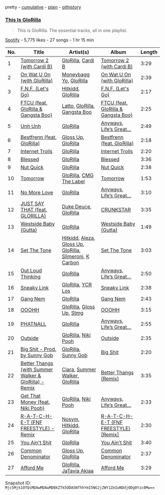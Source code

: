 pretty - [cumulative](/playlists/cumulative/37i9dQZF1DZ06evO1o1khY.md) - [plain](/playlists/plain/37i9dQZF1DZ06evO1o1khY) - [githistory](https://github.githistory.xyz/mackorone/spotify-playlist-archive/blob/main/playlists/plain/37i9dQZF1DZ06evO1o1khY)

### [This Is GloRilla](https://open.spotify.com/playlist/37i9dQZF1DZ06evO1o1khY)

> This is GloRilla\. The essential tracks, all in one playlist.

[Spotify](https://open.spotify.com/user/spotify) - 5,775 likes - 27 songs - 1 hr 15 min

| No. | Title | Artist(s) | Album | Length |
|---|---|---|---|---|
| 1 | [Tomorrow 2 \(with Cardi B\)](https://open.spotify.com/track/7KXVIAuw3m2hxZanrpSXS3) | [GloRilla](https://open.spotify.com/artist/2qoQgPAilErOKCwE2Y8wOG), [Cardi B](https://open.spotify.com/artist/4kYSro6naA4h99UJvo89HB) | [Tomorrow 2 \(with Cardi B\)](https://open.spotify.com/album/5o1xUBd8aM7qFhjlBXiIpb) | 3:29 |
| 2 | [On Wat U On \(with GloRilla\)](https://open.spotify.com/track/2Q2mcoXVkioh4OBcL8mm4p) | [Moneybagg Yo](https://open.spotify.com/artist/3tJoFztHeIJkJWMrx0td2f), [GloRilla](https://open.spotify.com/artist/2qoQgPAilErOKCwE2Y8wOG) | [On Wat U On \(with GloRilla\)](https://open.spotify.com/album/2IutoIS83zBRzRh9naG1Mz) | 2:39 |
| 3 | [F.N.F\. \(Let's Go\)](https://open.spotify.com/track/1vrFJDrysqmsNAgyjBzx4f) | [Hitkidd](https://open.spotify.com/artist/5pR1zWq3UPsOpW1pTWayLf), [GloRilla](https://open.spotify.com/artist/2qoQgPAilErOKCwE2Y8wOG) | [F.N.F\. \(Let's Go\)](https://open.spotify.com/album/1FkcZKerCfWg4nUItVHf9B) | 2:17 |
| 4 | [FTCU \(feat\. GloRilla & Gangsta Boo\)](https://open.spotify.com/track/4lxTmHPgoRWwM9QisWobJL) | [Latto](https://open.spotify.com/artist/3MdXrJWsbVzdn6fe5JYkSQ), [GloRilla](https://open.spotify.com/artist/2qoQgPAilErOKCwE2Y8wOG), [Gangsta Boo](https://open.spotify.com/artist/3ppZNqihWOzuH4A0f4KmeP) | [FTCU \(feat\. GloRilla & Gangsta Boo\)](https://open.spotify.com/album/5MnLj1SQmw3nr7oTbJgtuB) | 2:25 |
| 5 | [Unh Unh](https://open.spotify.com/track/6NBGEI2cU71eT8wM98bF2d) | [GloRilla](https://open.spotify.com/artist/2qoQgPAilErOKCwE2Y8wOG) | [Anyways, Life’s Great…](https://open.spotify.com/album/1kLWQJYzHP0kX6peGevMkC) | 2:49 |
| 6 | [Bestfrenn \(feat\. GloRilla\)](https://open.spotify.com/track/2c8XhH3CD3Ztja2MIBxILf) | [Gloss Up](https://open.spotify.com/artist/7eDFwYpqsAROCZibWYr5C1), [GloRilla](https://open.spotify.com/artist/2qoQgPAilErOKCwE2Y8wOG) | [Bestfrenn \(feat\. GloRilla\)](https://open.spotify.com/album/2PH99JWwjb865QK15qvO0m) | 2:18 |
| 7 | [Internet Trolls](https://open.spotify.com/track/5c2IvJeaFx4m2DmOR1iryD) | [GloRilla](https://open.spotify.com/artist/2qoQgPAilErOKCwE2Y8wOG) | [Internet Trolls](https://open.spotify.com/album/1T1BSzvHFyuHBJrUOH3QhR) | 2:20 |
| 8 | [Blessed](https://open.spotify.com/track/2DNOQSfV9U1Wen1uffsdeP) | [GloRilla](https://open.spotify.com/artist/2qoQgPAilErOKCwE2Y8wOG) | [Blessed](https://open.spotify.com/album/4rH90w5Q9S3fzok5Gp9H6v) | 3:36 |
| 9 | [Nut Quick](https://open.spotify.com/track/0WEpjj9YZTbvvIzNiRBAtW) | [GloRilla](https://open.spotify.com/artist/2qoQgPAilErOKCwE2Y8wOG) | [Nut Quick](https://open.spotify.com/album/4dxjlUOxRmGsC6ss1H5VWY) | 2:38 |
| 10 | [Tomorrow](https://open.spotify.com/track/7v6B1kRUvNbkVGfqSkrwuS) | [GloRilla](https://open.spotify.com/artist/2qoQgPAilErOKCwE2Y8wOG), [CMG The Label](https://open.spotify.com/artist/3rO1KMi81CCLjSjkImNtrA) | [Tomorrow](https://open.spotify.com/album/358jvrijvWrD1zDXk8uL3G) | 1:53 |
| 11 | [No More Love](https://open.spotify.com/track/4LDsVBEtxW7Y2liU2wJokp) | [GloRilla](https://open.spotify.com/artist/2qoQgPAilErOKCwE2Y8wOG) | [Anyways, Life’s Great…](https://open.spotify.com/album/1kLWQJYzHP0kX6peGevMkC) | 3:10 |
| 12 | [JUST SAY THAT \(feat\. GLORILLA\)](https://open.spotify.com/track/1GumJnMqknYzRT9pyGOU7Z) | [Duke Deuce](https://open.spotify.com/artist/24zj84GShUIcBQYq6VpOYW), [GloRilla](https://open.spotify.com/artist/2qoQgPAilErOKCwE2Y8wOG) | [CRUNKSTAR](https://open.spotify.com/album/6DRGmsZ3SeLptqU9aFEUQV) | 3:35 |
| 13 | [Westside Baby \(Gutta\)](https://open.spotify.com/track/3djbJUX2x2ZVqeoH22tOyN) | [GloRilla](https://open.spotify.com/artist/2qoQgPAilErOKCwE2Y8wOG) | [Westside Baby \(Gutta\)](https://open.spotify.com/album/4EmV4t1h2uMFlyIkk3qiz6) | 1:49 |
| 14 | [Set The Tone](https://open.spotify.com/track/0MSe6jp83mHI6jqZqoyeZz) | [Hitkidd](https://open.spotify.com/artist/5pR1zWq3UPsOpW1pTWayLf), [Aleza](https://open.spotify.com/artist/0cTIgkgGfLEoAAKV7tJnRz), [Gloss Up](https://open.spotify.com/artist/7eDFwYpqsAROCZibWYr5C1), [GloRilla](https://open.spotify.com/artist/2qoQgPAilErOKCwE2Y8wOG), [Slimeroni](https://open.spotify.com/artist/1aSHAWLQKX1Ln5yoHh8mTq), [K Carbon](https://open.spotify.com/artist/5LxoXQBUoD5oftz6xQLv9y) | [Set The Tone](https://open.spotify.com/album/7ptT0eB5rLQRUlUAULqJjX) | 3:03 |
| 15 | [Out Loud Thinking](https://open.spotify.com/track/0EF2x6DfhDECvRVTdJvBDs) | [GloRilla](https://open.spotify.com/artist/2qoQgPAilErOKCwE2Y8wOG) | [Anyways, Life’s Great…](https://open.spotify.com/album/1kLWQJYzHP0kX6peGevMkC) | 2:50 |
| 16 | [Sneaky Link](https://open.spotify.com/track/5Ml0jIVN0WWU3YTkRwLT9l) | [GloRilla](https://open.spotify.com/artist/2qoQgPAilErOKCwE2Y8wOG), [YCR Los](https://open.spotify.com/artist/2JM3W43C5eTSRuAhlaeQ4R) | [Sneaky Link](https://open.spotify.com/album/444HMhYaC7JPfiOOCbRDBU) | 2:38 |
| 17 | [Gang Nem](https://open.spotify.com/track/6klLjDbLFjIINFcNSkgnTZ) | [GloRilla](https://open.spotify.com/artist/2qoQgPAilErOKCwE2Y8wOG) | [Gang Nem](https://open.spotify.com/album/3yFLxnWLRK4nUfq4XpU4au) | 2:43 |
| 18 | [OOOHH](https://open.spotify.com/track/1qJvi5YfZTRQcdzrqD4oT4) | [GloRilla](https://open.spotify.com/artist/2qoQgPAilErOKCwE2Y8wOG), [Gloss Up](https://open.spotify.com/artist/1U5XNJxVpvBL6HJCK1vPhR), [Stmg](https://open.spotify.com/artist/1McizXN31c3hgEgPbRMoJ2) | [OOOHH](https://open.spotify.com/album/51Q9lpFEfU4iyXOgtSo7E1) | 3:15 |
| 19 | [PHATNALL](https://open.spotify.com/track/3HEiAAH5AdjA3ac3aVTQpE) | [GloRilla](https://open.spotify.com/artist/2qoQgPAilErOKCwE2Y8wOG) | [Anyways, Life’s Great…](https://open.spotify.com/album/1kLWQJYzHP0kX6peGevMkC) | 2:55 |
| 20 | [Outside](https://open.spotify.com/track/6dzhoFsAUAbTAeJgL7gMaG) | [GloRilla](https://open.spotify.com/artist/2qoQgPAilErOKCwE2Y8wOG), [Niki Pooh](https://open.spotify.com/artist/3hG09J3PPVnHvslivvE3GX) | [Outside](https://open.spotify.com/album/1rRGUmICffgc41b0BRj0kC) | 2:35 |
| 21 | [Big Shit \- Prod\. by Sunny Gob](https://open.spotify.com/track/7LrEMRvMU0UnNWjuZuHacj) | [GloRilla](https://open.spotify.com/artist/2qoQgPAilErOKCwE2Y8wOG), [Sunny Gob](https://open.spotify.com/artist/78ZZffmlwqaR1NNoYKRnFo) | [Big Shit](https://open.spotify.com/album/47iTiC280nbUCYKSexLoAO) | 2:20 |
| 22 | [Better Thangs \(with Summer Walker & GloRilla\) \- Remix](https://open.spotify.com/track/12dDT2AnpscZ1zL72RvPGR) | [Ciara](https://open.spotify.com/artist/2NdeV5rLm47xAvogXrYhJX), [Summer Walker](https://open.spotify.com/artist/57LYzLEk2LcFghVwuWbcuS), [GloRilla](https://open.spotify.com/artist/2qoQgPAilErOKCwE2Y8wOG) | [Better Thangs \(Remix\)](https://open.spotify.com/album/3atBxuFcUVkdnXTsMehmHT) | 3:35 |
| 23 | [Get That Money \(feat\. Niki Pooh\)](https://open.spotify.com/track/0EC9HpKL4bS8O9ANKXLnE2) | [GloRilla](https://open.spotify.com/artist/2qoQgPAilErOKCwE2Y8wOG), [Niki Pooh](https://open.spotify.com/artist/3hG09J3PPVnHvslivvE3GX) | [Anyways, Life’s Great…](https://open.spotify.com/album/1kLWQJYzHP0kX6peGevMkC) | 2:33 |
| 24 | [R\-A\-T\-C\-H\-E\-T \(FNF FREESTYLE\) \- Remix](https://open.spotify.com/track/5CbtJ0GNYO7wlybagnOLrg) | [Nosym](https://open.spotify.com/artist/0nKzbENsP5VM3J28NTNxQ4), [Hitkidd](https://open.spotify.com/artist/5pR1zWq3UPsOpW1pTWayLf), [GloRilla](https://open.spotify.com/artist/2qoQgPAilErOKCwE2Y8wOG) | [R\-A\-T\-C\-H\-E\-T \(FNF FREESTYLE\) \[Remix\]](https://open.spotify.com/album/2cMuNulihFoYJFPwWaNHtr) | 2:30 |
| 25 | [You Ain't Shit](https://open.spotify.com/track/5DE3GqkM204y8eS2AAhujh) | [GloRilla](https://open.spotify.com/artist/2qoQgPAilErOKCwE2Y8wOG) | [You Ain't Shit](https://open.spotify.com/album/1OacT8jeOurJExUtAUf2M9) | 3:40 |
| 26 | [Common Denominator](https://open.spotify.com/track/5MFkk1aeKVU6XBOKqkSnNn) | [Gloss Up](https://open.spotify.com/artist/7eDFwYpqsAROCZibWYr5C1), [GloRilla](https://open.spotify.com/artist/2qoQgPAilErOKCwE2Y8wOG) | [Common Denominator](https://open.spotify.com/album/1eIgblJilmCeaymw8cyeTt) | 2:37 |
| 27 | [Afford Me](https://open.spotify.com/track/6zNYUZJGEs70HIH40SFhYX) | [GloRilla](https://open.spotify.com/artist/2qoQgPAilErOKCwE2Y8wOG), [JaTavia Akiaa](https://open.spotify.com/artist/2zanO9oR7cBRKmEdi4Gzll) | [Afford Me](https://open.spotify.com/album/5Huo9LyxnF12d2aogAGgeQ) | 3:29 |

Snapshot ID: `Mjc5Mjk1OTQsMDAwMDAwMDBkZTk5ODA5NThhYmI5NGJjZWY1ZmIwNDdjODg0Yzc0Mw==`
